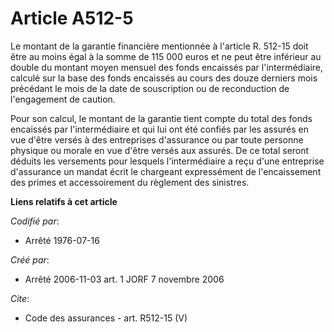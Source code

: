 # Article A512-5

Le montant de la garantie financière mentionnée à l'article R. 512-15 doit être au moins égal à la somme de 115 000 euros et
ne peut être inférieur au double du montant moyen mensuel des fonds encaissés par l'intermédiaire, calculé sur la base des
fonds encaissés au cours des douze derniers mois précédant le mois de la date de souscription ou de reconduction de
l'engagement de caution. 

Pour son calcul, le montant de la garantie tient compte du total des fonds encaissés par l'intermédiaire et qui lui ont été
confiés par les assurés en vue d'être versés à des entreprises d'assurance ou par toute personne physique ou morale en vue
d'être versés aux assurés. De ce total seront déduits les versements pour lesquels l'intermédiaire a reçu d'une entreprise
d'assurance un mandat écrit le chargeant expressément de l'encaissement des primes et accessoirement du règlement des
sinistres.

**Liens relatifs à cet article**

_Codifié par_:

  - Arrêté 1976-07-16

_Créé par_:

  - Arrêté 2006-11-03 art. 1 JORF 7 novembre 2006

_Cite_:

  - Code des assurances - art. R512-15 (V)
